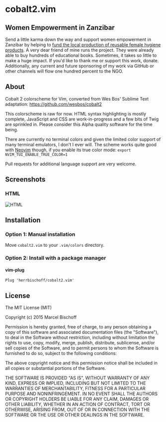 # cobalt2.vim

## Women Empowerment in Zanzibar

Send a little karma down the way and support women empowerment in Zanzibar by
helping to [fund the local production of reusable female hygiene
products](https://www.gofundme.com/f/women-empowerment-in-zanzibar). A very
dear friend of mine runs the project. They were already able to buy hundreds of
educational books. Sometimes, it takes so little to make a huge impact. If
you'd like to thank me or support this work, donate. Additionally, any current
and future sponsoring of my work via GitHub or other channels will flow one
hundred percent to the NGO.

## About

Cobalt 2 colorscheme for Vim, converted from Wes Bos' Sublime Text adaptation: 
https://github.com/wesbos/cobalt2

This colorscheme is raw for now. HTML syntax highlighting is mostly
complete, JavaScript and CSS are work-in-progress and a few bits of Twig are
sprinkled in. Please consider this Alpha quality software for the time being.

There are currently no terminal colors and given the limited color support of 
many terminal emulators, I don't I ever will. The scheme works quite good with 
[Neovim](https://neovim.io) though, if you enable its true color mode: `export 
NVIM_TUI_ENABLE_TRUE_COLOR=1`

Pull requests for additional language support are very welcome.

## Screenshots

### HTML

![HTML](assets/html.png)

## Installation

### Option 1: Manual installation

Move `cobalt2.vim` to your `.vim/colors` directory.

### Option 2: Install with a package manager

#### vim-plug

```
Plug 'herrbischoff/cobalt2.vim'
```

## License

The MIT License (MIT)

Copyright (c) 2015 Marcel Bischoff

Permission is hereby granted, free of charge, to any person obtaining a copy
of this software and associated documentation files (the "Software"), to deal
in the Software without restriction, including without limitation the rights
to use, copy, modify, merge, publish, distribute, sublicense, and/or sell
copies of the Software, and to permit persons to whom the Software is
furnished to do so, subject to the following conditions:

The above copyright notice and this permission notice shall be included in all
copies or substantial portions of the Software.

THE SOFTWARE IS PROVIDED "AS IS", WITHOUT WARRANTY OF ANY KIND, EXPRESS OR
IMPLIED, INCLUDING BUT NOT LIMITED TO THE WARRANTIES OF MERCHANTABILITY,
FITNESS FOR A PARTICULAR PURPOSE AND NONINFRINGEMENT. IN NO EVENT SHALL THE
AUTHORS OR COPYRIGHT HOLDERS BE LIABLE FOR ANY CLAIM, DAMAGES OR OTHER
LIABILITY, WHETHER IN AN ACTION OF CONTRACT, TORT OR OTHERWISE, ARISING FROM,
OUT OF OR IN CONNECTION WITH THE SOFTWARE OR THE USE OR OTHER DEALINGS IN THE
SOFTWARE.
